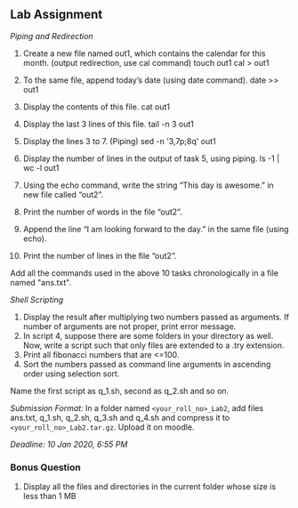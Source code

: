## Lab Assignment

*Piping and Redirection*
1. Create a new file named out1, which contains the calendar for this month. (output redirection, use cal command)
touch out1
cal > out1

2. To the same file, append today’s date (using date command).
date >> out1

3. Display the contents of this file.
cat out1

4. Display the last 3 lines of this file.
tail -n 3 out1

5. Display the lines 3 to 7. (Piping)
sed -n '3,7p;8q' out1

6. Display the number of lines in the output of task 5, using piping.
ls -1 | wc -l out1

7. Using the echo command, write the string “This day is awesome.” in new file called “out2”.
8. Print the number of words in the file “out2”.
9. Append the line “I am looking forward to the day.” in the same file (using echo).
10. Print the number of lines in the file “out2”.

Add all the commands used in the above 10 tasks chronologically in a file named "ans.txt". 

*Shell Scripting*
1. Display the result after multiplying two numbers passed as arguments. If number of arguments are not proper, print error
message.
2. In script 4, suppose there are some folders in your directory as well. Now, write a script such that only files are extended
to a .try extension.
3. Print all fibonacci numbers that are <=100.
4. Sort the numbers passed as command line arguments in ascending order using selection sort.

Name the first script as q\_1.sh, second as q\_2.sh and so on.

*Submission Format:* In a folder named `<your_roll_no>_Lab2`, add files ans.txt, q\_1.sh, q\_2.sh, q\_3.sh and q\_4.sh and compress it to
`<your_roll_no>_Lab2.tar.gz`. Upload it on moodle.

*Deadline: 10 Jan 2020, 6:55 PM*

### Bonus Question
1. Display all the files and directories in the current folder whose size is less than 1 MB 
